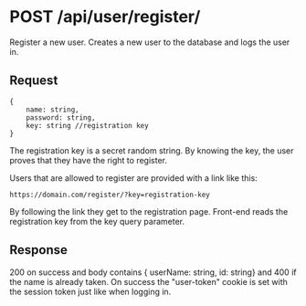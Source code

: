 # POST /api/user/register/

Register a new user. Creates a new user to the database and logs the user in.

## Request

```
{
    name: string,
    password: string,
    key: string //registration key
}
```

The registration key is a secret random string. By knowing the key, the user proves that they have the right to register.

Users that are allowed to register are provided with a link like this:

```
https://domain.com/register/?key=registration-key
```

By following the link they get to the registration page. Front-end reads the registration key from the key query parameter.

## Response

200 on success and body contains { userName: string, id: string} and 400 if the name is already taken.
On success the "user-token" cookie is set with the session token just like when logging in.

